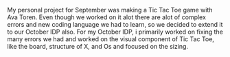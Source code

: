 My personal project for September was making a Tic Tac Toe game with Ava Toren. Even though we worked on it alot there are alot of complex errors and new coding language we had to learn, so we decided to extend it to our October IDP also. 
For my October IDP, i primarily worked on fixing the many errors we had and worked on the visual component of Tic Tac Toe, like the board, structure of X, and Os and focused on the sizing.  